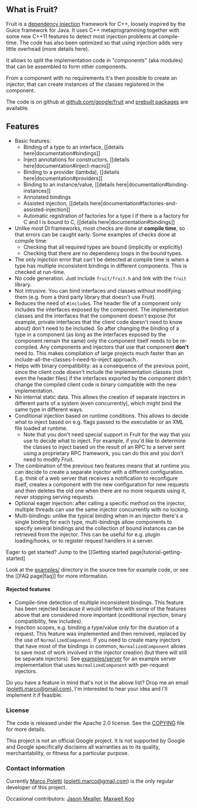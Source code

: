 ## What is Fruit?

Fruit is a [dependency injection](http://en.wikipedia.org/wiki/Dependency_injection) framework for C++, loosely inspired by the Guice framework for Java. It uses C++ metaprogramming together with some new C++11 features to detect most injection problems at compile-time. The code has also been optimized so that using injection adds very little overhead (more details here).

It allows to split the implementation code in "components" (aka modules) that can be assembled to form other components.

From a component with no requirements it's then possible to create an injector, that can create instances of the classes registered in the component.


The code is on github at [github.com/google/fruit](https://github.com/google/fruit) and [prebuilt packages](https://github.com/google/fruit/wiki/installation#prebuilt-packages) are available.

## Features

*   Basic features:
    *   Binding of a type to an interface, [[details here|documentation#bindings]]
    *   Inject annotations for constructors, [[details here|documentation#inject-macro]]
    *   Binding to a provider (lambda), [[details here|documentation#providers]]
    *   Binding to an instance/value, [[details here|documentation#binding-instances]]
    *   Annotated bindings
    *   Assisted injection, [[details here|documentation#factories-and-assisted-injection]]
    *   Automatic registration of factories for a type I if there is a factory for C and I is bound to C, [[details here|documentation#bindings]]
*   Unlike most DI frameworks, most checks are done at **compile time**, so that errors can be caught early. Some examples of checks done at compile time:
    *   Checking that all required types are bound (implicitly or explicitly)
    *   Checking that there are no dependency loops in the bound types.
*   The only injection error that can't be detected at compile time is when a type has multiple inconsistent bindings in different components. This is checked at run-time.
*   No code generation. Just include `fruit/fruit.h` and link with the `fruit` library.
*   Not intrusive. You can bind interfaces and classes without modifying them (e.g. from a third party library that doesn't use Fruit).
*   Reduces the need of `#include`s. The header file of a component only includes the interfaces exposed by the component. The implementation classes and the interfaces that the component doesn't expose (for example, private interfaces that the client code doesn't need to know about) don't need to be included. So after changing the binding of a type in a component (as long as the interfaces exposed by the component remain the same) only the component itself needs to be re-compiled. Any components and injectors that use that component **don't** need to. This makes compilation of large projects much faster than an include-all-the-classes-I-need-to-inject approach.
*   Helps with binary compatibility: as a consequence of the previous point, since the client code doesn't include the implementation classes (not even the header files) if the interfaces exported by the component didn't change the compiled client code is binary compatible with the new implementation.
*   No internal static data. This allows the creation of separate injectors in different parts of a system (even concurrently), which might bind the same type in different ways.
*   Conditional injection based on runtime conditions. This allows to decide what to inject based on e.g. flags passed to the executable or an XML file loaded at runtime.
    *   Note that you don't need special support in Fruit for the way that you use to decide what to inject. For example, if you'd like to determine the classes to inject based on the result of an RPC to a server sent using a proprietary RPC framework, you can do this and you don't need to modify Fruit.
*   The combination of the previous two features means that at runtime you can decide to create a separate injector with a different configuration. E.g. think of a web server that receives a notification to reconfigure itself, creates a component with the new configuration for new requests and then deletes the old one when there are no more requests using it, never stopping serving requests.
*   Optional eager injection: after calling a specific method on the injector, multiple threads can use the same injector concurrently with no locking.
*   Multi-bindings: unlike the typical binding when in an injector there's a single binding for each type, multi-bindings allow components to specify several bindings and the collection of bound instances can be retrieved from the injector. This can be useful for e.g. plugin loading/hooks, or to register request handlers in a server.

Eager to get started? Jump to the [[Getting started page|tutorial-getting-started]

Look at the [examples/](https://github.com/google/fruit/tree/master/examples) directory in the source tree for example code, or see the [[FAQ page|faq]] for more information.

#### Rejected features

*   Compile-time detection of multiple inconsistent bindings. This feature has been rejected because it would interfere with some of the features above that are considered more important (conditional injection, binary compatibility, few includes).
*   Injection scopes, e.g. binding a type/value only for the duration of a request. This feature was implemented and then removed, replaced by the use of `NormalizedComponent`. If you need to create many injectors that have most of the bindings in common, `NormalizedComponent` allows to save most of work involved in the injector creation (but there will still be separate injectors). See [examples/server](https://github.com/google/fruit/tree/master/examples/server) for an example server implementation that uses `NormalizedComponent` with per-request injectors.

Do you have a feature in mind that's not in the above list? Drop me an email ([poletti.marco@gmail.com](mailto:poletti.marco@gmail.com)), I'm interested to hear your idea and I'll implement it if feasible.

### License

The code is released under the Apache 2.0 license. See the [COPYING](https://github.com/google/fruit/blob/master/COPYING) file for more details.

This project is not an official Google project. It is not supported by Google and Google specifically disclaims all warranties as to its quality, merchantability, or fitness for a particular purpose.

### Contact information

Currently [Marco Poletti](https://github.com/poletti-marco) ([poletti.marco@gmail.com](mailto:poletti.marco@gmail.com)) is the only regular developer of this project.

Occasional contributors: [Jason Mealler](https://github.com/jmealler), [Maxwell Koo](https://github.com/mjkoo)
